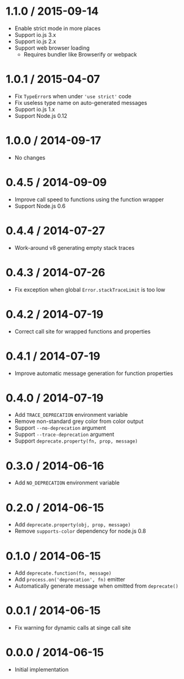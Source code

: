 1.1.0 / 2015-09-14
====

  * Enable strict mode in more places
  * Support io.js 3.x
  * Support io.js 2.x
  * Support web browser loading
    - Requires bundler like Browserify or webpack

1.0.1 / 2015-04-07
====

  * Fix `TypeError`s when under `'use strict'` code
  * Fix useless type name on auto-generated messages
  * Support io.js 1.x
  * Support Node.js 0.12

1.0.0 / 2014-09-17
====

  * No changes

0.4.5 / 2014-09-09
====

  * Improve call speed to functions using the function wrapper
  * Support Node.js 0.6

0.4.4 / 2014-07-27
====

  * Work-around v8 generating empty stack traces

0.4.3 / 2014-07-26
====

  * Fix exception when global `Error.stackTraceLimit` is too low

0.4.2 / 2014-07-19
====

  * Correct call site for wrapped functions and properties

0.4.1 / 2014-07-19
====

  * Improve automatic message generation for function properties

0.4.0 / 2014-07-19
====

  * Add `TRACE_DEPRECATION` environment variable
  * Remove non-standard grey color from color output
  * Support `--no-deprecation` argument
  * Support `--trace-deprecation` argument
  * Support `deprecate.property(fn, prop, message)`

0.3.0 / 2014-06-16
====

  * Add `NO_DEPRECATION` environment variable

0.2.0 / 2014-06-15
====

  * Add `deprecate.property(obj, prop, message)`
  * Remove `supports-color` dependency for node.js 0.8

0.1.0 / 2014-06-15
====

  * Add `deprecate.function(fn, message)`
  * Add `process.on('deprecation', fn)` emitter
  * Automatically generate message when omitted from `deprecate()`

0.0.1 / 2014-06-15
====

  * Fix warning for dynamic calls at singe call site

0.0.0 / 2014-06-15
====

  * Initial implementation
